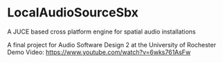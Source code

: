 # LocalAudioSourceSbx
A JUCE based cross platform engine for spatial audio installations

A final project for Audio Software Design 2 at the University of Rochester
Demo Video: https://www.youtube.com/watch?v=6wks761AsFw
